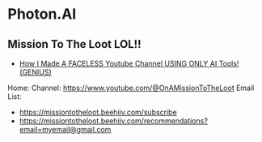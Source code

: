 # Photon.AI
## Mission To The Loot LOL!!
- [How I Made A FACELESS Youtube Channel USING ONLY AI Tools! (GENIUS)](https://youtu.be/s7shTnvNndw)

Home:
Channel: https://www.youtube.com/@OnAMissionToTheLoot
Email List:
- https://missiontotheloot.beehiiv.com/subscribe
- https://missiontotheloot.beehiiv.com/recommendations?email=myemail@gmail.com

